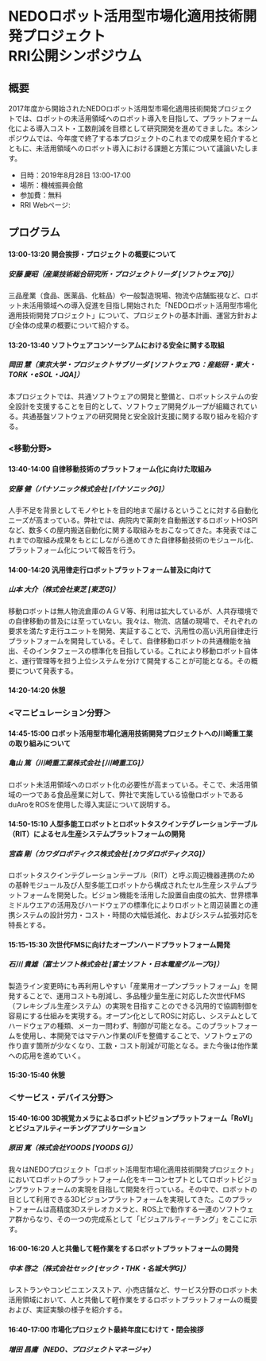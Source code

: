 # NEDOロボット活用型市場化適用技術開発プロジェクト<br/>RRI公開シンポジウム


## 概要
2017年度から開始されたNEDOロボット活用型市場化適用技術開発プロジェクトでは、ロボットの未活用領域へのロボット導入を目指して、プラットフォーム化による導入コスト・工数削減を目標として研究開発を進めてきました。本シンポジウムでは、今年度で終了する本プロジェクトのこれまでの成果を紹介するとともに、未活用領域へのロボット導入における課題と方策について議論いたします。

- 日時：2019年8月28日 13:00-17:00 
- 場所：機械振興会館
- 参加費：無料
- RRI Webページ: 

## プログラム

#### 13:00-13:20 開会挨拶・プロジェクトの概要について
##### 安藤 慶昭（産業技術総合研究所・プロジェクトリーダ [ソフトウェアG]）<br/>
三品産業（食品、医薬品、化粧品）や一般製造現場、物流や店舗監視など、ロボット未活用領域への導入促進を目指し開始された「NEDOロボット活用型市場化適用技術開発プロジェクト」について、プロジェクトの基本計画、運営方針および全体の成果の概要について紹介する。

#### 13:20-13:40 ソフトウェアコンソーシアムにおける安全に関する取組
##### 岡田 慧（東京大学・プロジェクトサブリーダ [ソフトウェアG：産総研・東大・TORK・eSOL・JQA]）<br/>
本プロジェクトでは、共通ソフトウェアの開発と整備と、ロボットシステムの安全設計を支援することを目的として、ソフトウェア開発グループが組織されている。共通基盤ソフトウェアの研究開発と安全設計支援に関する取り組みを紹介する。

### <移動分野>

#### 13:40-14:00 自律移動技術のプラットフォーム化に向けた取組み
##### 安藤 健（パナソニック株式会社 [パナソニックG]）<br/>
人手不足を背景としてモノやヒトを目的地まで届けるということに対する自動化ニーズが高まっている。弊社では、病院内で薬剤を自動搬送するロボットHOSPIなど、数多くの屋内搬送自動化に関する取組みをおこなってきた。本発表ではこれまでの取組み成果をもとにしながら進めてきた自律移動技術のモジュール化、プラットフォーム化について報告を行う。

#### 14:00-14:20 汎用律走行ロボットプラットフォーム普及に向けて
##### 山本 大介（株式会社東芝 [東芝G]）<br/>
移動ロボットは無人物流倉庫のＡＧＶ等、利用は拡大しているが、人共存環境での自律移動の普及には至っていない。我々は、物流、店舗の現場で、それぞれの要求を満たす走行ユニットを開発、実証することで、汎用性の高い汎用自律走行プラットフォームを開発している。そして、自律移動ロボットの共通機能を抽出、そのインタフェースの標準化を目指している。これにより移動ロボット自体と、運行管理等を担う上位システムを分けて開発することが可能となる。その概要について発表する。

#### 14:20-14:20 休憩

### <マニピュレーション分野＞

#### 14:45-15:00 ロボット活用型市場化適用技術開発プロジェクトへの川崎重工業の取り組みについて
##### 亀山  篤（川崎重工業株式会社 [川崎重工G]）<br/>
ロボット未活用領域へのロボット化の必要性が高まっている。そこで、未活用領域の一つである食品産業に対して、弊社で実施している協働ロボットであるduAroをROSを使用した導入実証について説明する。

#### 14:50-15:10 人型多能工ロボットとロボットタスクインテグレーションテーブル（RIT）によるセル生産システムプラットフォームの開発
##### 宮森 剛（カワダロボティクス株式会社 [カワダロボティクスG]）<br/>
ロボットタスクインテグレーションテーブル（RIT）と呼ぶ周辺機器連携のための基幹モジュール及び人型多能工ロボットから構成されたセル生産システムプラットフォームを開発した。ビジョン機能を活用した設置自由度の拡大、世界標準ミドルウエアの活用及びハードウェアの標準化によりロボットと周辺装置との連携システムの設計労力・コスト・時間の大幅低減化、およびシステム拡張対応を特長とする。

#### 15:15-15:30 次世代FMSに向けたオープンハードプラットフォーム開発
##### 石川 貴雄（富士ソフト株式会社 [富士ソフト・日本電産グループG]）<br/>
製造ライン変更時にも再利用しやすい「産業用オープンプラットフォーム」を開発することで、運用コストも削減し、多品種少量生産に対応した次世代FMS（フレキシブル生産システム）の実現を目指すことのできる汎用的で協調制御を容易にする仕組みを実現する。オープン化としてROSに対応し、システムとしてハードウェアの種類、メーカー問わず、制御が可能となる。このプラットフォームを使用し、本開発ではマテハン作業のI/Fを整備することで、ソフトウェアの作り直す箇所が少なくなり、工数・コスト削減が可能となる。また今後は他作業への応用を進めていく。

#### 15:30-15:40 休憩

### ＜サービス・デバイス分野＞

#### 15:40-16:00  3D視覚カメラによるロボットビジョンプラットフォーム「RoVI」とビジュアルティーチングアプリケーション
##### 原田 寛（株式会社YOODS [YOODS G]）<br/>
我々はNEDOプロジェクト「ロボット活用型市場化適用技術開発プロジェクト」においてロボットのプラットフォーム化をキーコンセプトとしてロボットビジョンプラットフォームの実現を目指して開発を行っている。その中で、ロボットの目として利用できる3Dビジョンプラットフォームを実現してきた。このプラットフォームは高精度3Dステレオカメラと、ROS上で動作する一連のソフトウェア群からなり、その一つの完成系として「ビジュアルティーチング」をここに示す。

#### 16:00-16:20 人と共働して軽作業をするロボットプラットフォームの開発
##### 中本 啓之（株式会社セック [セック・THK・名城大学G]）<br/>
レストランやコンビニエンスストア、小売店舗など、サービス分野のロボット未活用領域において、人と共働して軽作業をするロボットプラットフォームの概要および、実証実験の様子を紹介する。

#### 16:40-17:00 市場化プロジェクト最終年度にむけて・閉会挨拶
##### 増田 昌庸（NEDO、プロジェクトマネージャ）
